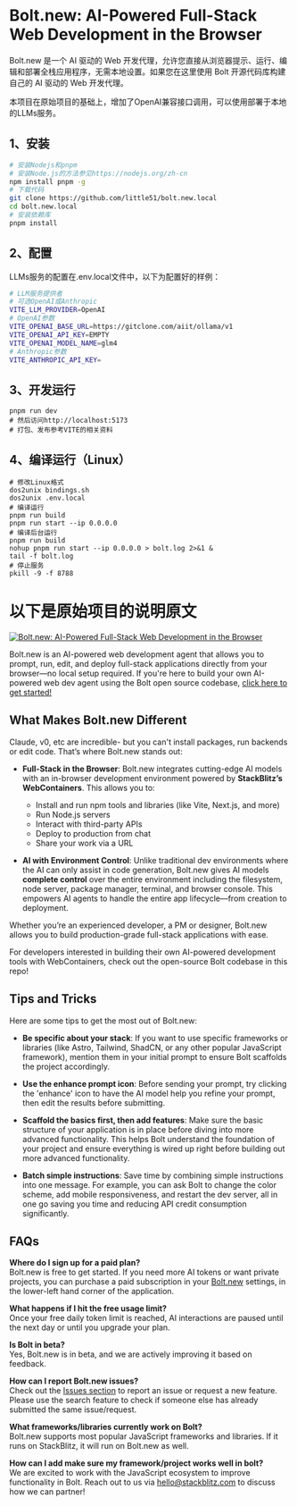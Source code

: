 # Bolt.new: AI-Powered Full-Stack Web Development in the Browser

Bolt.new 是一个 AI 驱动的 Web 开发代理，允许您直接从浏览器提示、运行、编辑和部署全栈应用程序，无需本地设置。如果您在这里使用 Bolt 开源代码库构建自己的 AI 驱动的 Web 开发代理。

本项目在原始项目的基础上，增加了OpenAI兼容接口调用，可以使用部署于本地的LLMs服务。

## 1、安装

```bash
# 安装Nodejs和pnpm
# 安装Node.js的方法参见https://nodejs.org/zh-cn
npm install pnpm -g
# 下载代码
git clone https://github.com/little51/bolt.new.local
cd bolt.new.local
# 安装依赖库
pnpm install
```

## 2、配置

LLMs服务的配置在.env.local文件中，以下为配置好的样例：

```bash
# LLM服务提供者
# 可选OpenAI或Anthropic
VITE_LLM_PROVIDER=OpenAI
# OpenAI参数
VITE_OPENAI_BASE_URL=https://gitclone.com/aiit/ollama/v1
VITE_OPENAI_API_KEY=EMPTY
VITE_OPENAI_MODEL_NAME=glm4
# Anthropic参数
VITE_ANTHROPIC_API_KEY=
```

## 3、开发运行

```shell
pnpm run dev
# 然后访问http://localhost:5173
# 打包、发布参考VITE的相关资料
```

## 4、编译运行（Linux）

```shell
# 修改Linux格式
dos2unix bindings.sh
dos2unix .env.local
# 编译运行
pnpm run build
pnpm run start --ip 0.0.0.0
# 编译后台运行
pnpm run build
nohup pnpm run start --ip 0.0.0.0 > bolt.log 2>&1 &
tail -f bolt.log
# 停止服务
pkill -9 -f 8788
```



# 以下是原始项目的说明原文

[![Bolt.new: AI-Powered Full-Stack Web Development in the Browser](./public/social_preview_index.jpg)](https://bolt.new)

Bolt.new is an AI-powered web development agent that allows you to prompt, run, edit, and deploy full-stack applications directly from your browser—no local setup required. If you're here to build your own AI-powered web dev agent using the Bolt open source codebase, [click here to get started!](./CONTRIBUTING.md)

## What Makes Bolt.new Different

Claude, v0, etc are incredible- but you can't install packages, run backends or edit code. That’s where Bolt.new stands out:

- **Full-Stack in the Browser**: Bolt.new integrates cutting-edge AI models with an in-browser development environment powered by **StackBlitz’s WebContainers**. This allows you to:
  - Install and run npm tools and libraries (like Vite, Next.js, and more)
  - Run Node.js servers
  - Interact with third-party APIs
  - Deploy to production from chat
  - Share your work via a URL

- **AI with Environment Control**: Unlike traditional dev environments where the AI can only assist in code generation, Bolt.new gives AI models **complete control** over the entire  environment including the filesystem, node server, package manager, terminal, and browser console. This empowers AI agents to handle the entire app lifecycle—from creation to deployment.

Whether you’re an experienced developer, a PM or designer, Bolt.new allows you to build production-grade full-stack applications with ease.

For developers interested in building their own AI-powered development tools with WebContainers, check out the open-source Bolt codebase in this repo!

## Tips and Tricks

Here are some tips to get the most out of Bolt.new:

- **Be specific about your stack**: If you want to use specific frameworks or libraries (like Astro, Tailwind, ShadCN, or any other popular JavaScript framework), mention them in your initial prompt to ensure Bolt scaffolds the project accordingly.

- **Use the enhance prompt icon**: Before sending your prompt, try clicking the 'enhance' icon to have the AI model help you refine your prompt, then edit the results before submitting.

- **Scaffold the basics first, then add features**: Make sure the basic structure of your application is in place before diving into more advanced functionality. This helps Bolt understand the foundation of your project and ensure everything is wired up right before building out more advanced functionality.

- **Batch simple instructions**: Save time by combining simple instructions into one message. For example, you can ask Bolt to change the color scheme, add mobile responsiveness, and restart the dev server, all in one go saving you time and reducing API credit consumption significantly.

## FAQs

**Where do I sign up for a paid plan?**  
Bolt.new is free to get started. If you need more AI tokens or want private projects, you can purchase a paid subscription in your [Bolt.new](https://bolt.new) settings, in the lower-left hand corner of the application. 

**What happens if I hit the free usage limit?**  
Once your free daily token limit is reached, AI interactions are paused until the next day or until you upgrade your plan.

**Is Bolt in beta?**  
Yes, Bolt.new is in beta, and we are actively improving it based on feedback.

**How can I report Bolt.new issues?**  
Check out the [Issues section](https://github.com/stackblitz/bolt.new/issues) to report an issue or request a new feature. Please use the search feature to check if someone else has already submitted the same issue/request.

**What frameworks/libraries currently work on Bolt?**  
Bolt.new supports most popular JavaScript frameworks and libraries. If it runs on StackBlitz, it will run on Bolt.new as well.

**How can I add make sure my framework/project works well in bolt?**  
We are excited to work with the JavaScript ecosystem to improve functionality in Bolt. Reach out to us via [hello@stackblitz.com](mailto:hello@stackblitz.com) to discuss how we can partner!
